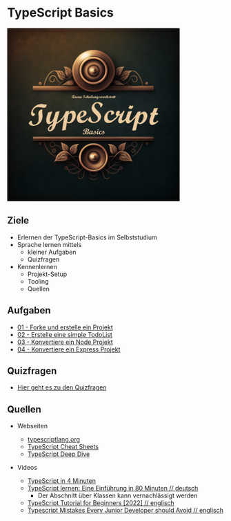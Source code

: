 # TypeScript Basics

<img src="img/logo.jpg" width="400">

## Ziele

* Erlernen der TypeScript-Basics im Selbststudium
* Sprache lernen mittels 
  * kleiner Aufgaben
  * Quizfragen
* Kennenlernen
  * Projekt-Setup
  * Tooling
  * Quellen

## Aufgaben

* [01 - Forke und erstelle ein Projekt](01/aufgabe.md)
* [02 - Erstelle eine simple TodoList](02/aufgabe.md)
* [03 - Konvertiere ein Node Projekt](03/aufgabe.md)
* [04 - Konvertiere ein Express Projekt](04/aufgabe.md)

## Quizfragen

* [Hier geht es zu den Quizfragen](/quiz/quiz.md)

## Quellen

* Webseiten
  * [typescriptlang.org](https://www.typescriptlang.org/)
  * [TypeScript Cheat Sheets](https://www.typescriptlang.org/cheatsheets)
  * [TypeScript Deep Dive](https://basarat.gitbook.io/typescript/getting-started)

* Videos
  * [TypeScript in 4 Minuten](https://www.youtube.com/watch?v=ouzj1nHx2pg)
  * [TypeScript lernen: Eine Einführung in 80 Minuten // deutsch](https://youtu.be/_CaGUZNEobk)
    * Der Abschnitt über Klassen kann vernachlässigt werden
  * [TypeScript Tutorial for Beginners \[2022\] // englisch](https://youtu.be/d56mG7DezGs)
  * [Typescript Mistakes Every Junior Developer should Avoid // englisch](https://youtu.be/ZCllX1p763U)
